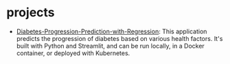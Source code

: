 # projects

- [Diabetes-Progression-Prediction-with-Regression](https://github.com/ajinkyavbhandare/projects/tree/main/Diabetes-Progression-Prediction-with-Regression): This application predicts the progression of diabetes based on various health factors. It's built with Python and Streamlit, and can be run locally, in a Docker container, or deployed with Kubernetes.
